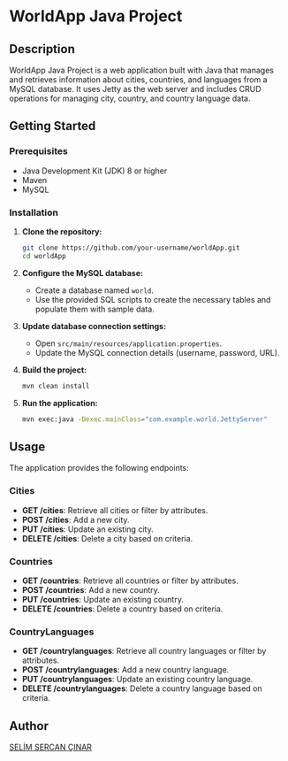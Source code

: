 # WorldApp Java Project

## Description

WorldApp Java Project is a web application built with Java that manages and retrieves information about cities, countries, and languages from a MySQL database. It uses Jetty as the web server and includes CRUD operations for managing city, country, and country language data.

## Getting Started

### Prerequisites

- Java Development Kit (JDK) 8 or higher
- Maven
- MySQL

### Installation

1. **Clone the repository:**
   ```sh
   git clone https://github.com/your-username/worldApp.git
   cd worldApp
   ```

2. **Configure the MySQL database:**
   - Create a database named `world`.
   - Use the provided SQL scripts to create the necessary tables and populate them with sample data.

3. **Update database connection settings:**
   - Open `src/main/resources/application.properties`.
   - Update the MySQL connection details (username, password, URL).

4. **Build the project:**
   ```sh
   mvn clean install
   ```

5. **Run the application:**
   ```sh
   mvn exec:java -Dexec.mainClass="com.example.world.JettyServer"
   ```

## Usage

The application provides the following endpoints:

### Cities

- **GET /cities**: Retrieve all cities or filter by attributes.
- **POST /cities**: Add a new city.
- **PUT /cities**: Update an existing city.
- **DELETE /cities**: Delete a city based on criteria.

### Countries

- **GET /countries**: Retrieve all countries or filter by attributes.
- **POST /countries**: Add a new country.
- **PUT /countries**: Update an existing country.
- **DELETE /countries**: Delete a country based on criteria.

### CountryLanguages

- **GET /countrylanguages**: Retrieve all country languages or filter by attributes.
- **POST /countrylanguages**: Add a new country language.
- **PUT /countrylanguages**: Update an existing country language.
- **DELETE /countrylanguages**: Delete a country language based on criteria.

## Author

[SELİM SERCAN ÇINAR](https://github.com/unknown1fsh)
